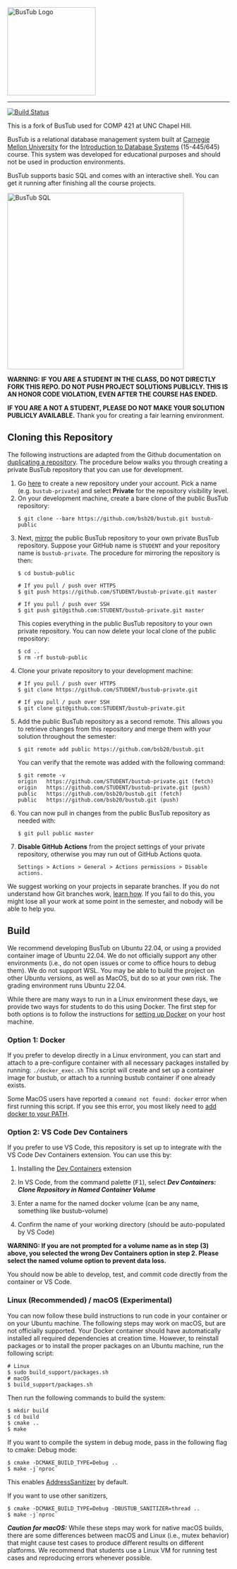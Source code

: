 <img src="logo/bustub-whiteborder.svg" alt="BusTub Logo" height="200">

-----------------

[![Build Status](https://github.com/bsb20/bustub/actions/workflows/cmake.yml/badge.svg)](https://github.com/bsb20/bustub/actions/workflows/cmake.yml)

This is a fork of BusTub used for COMP 421 at UNC Chapel Hill.

BusTub is a relational database management system built at [Carnegie Mellon University](https://db.cs.cmu.edu) for the [Introduction to Database Systems](https://15445.courses.cs.cmu.edu) (15-445/645) course. This system was developed for educational purposes and should not be used in production environments.

BusTub supports basic SQL and comes with an interactive shell. You can get it running after finishing all the course projects.

<img src="logo/sql.png" alt="BusTub SQL" width="400">

**WARNING: IF YOU ARE A STUDENT IN THE CLASS, DO NOT DIRECTLY FORK THIS REPO. DO NOT PUSH PROJECT SOLUTIONS PUBLICLY. THIS IS AN HONOR CODE VIOLATION, EVEN AFTER THE COURSE HAS ENDED.**


**IF YOU ARE A NOT A STUDENT, PLEASE DO NOT MAKE YOUR SOLUTION PUBLICLY AVAILABLE.** Thank you for creating a fair learning environment.

## Cloning this Repository

The following instructions are adapted from the Github documentation on [duplicating a repository](https://docs.github.com/en/github/creating-cloning-and-archiving-repositories/creating-a-repository-on-github/duplicating-a-repository). The procedure below walks you through creating a private BusTub repository that you can use for development.

1. Go [here](https://github.com/new) to create a new repository under your account. Pick a name (e.g. `bustub-private`) and select **Private** for the repository visibility level.
2. On your development machine, create a bare clone of the public BusTub repository:
   ```console
   $ git clone --bare https://github.com/bsb20/bustub.git bustub-public
   ```
3. Next, [mirror](https://git-scm.com/docs/git-push#Documentation/git-push.txt---mirror) the public BusTub repository to your own private BusTub repository. Suppose your GitHub name is `STUDENT` and your repository name is `bustub-private`. The procedure for mirroring the repository is then:
   ```console
   $ cd bustub-public
   
   # If you pull / push over HTTPS
   $ git push https://github.com/STUDENT/bustub-private.git master

   # If you pull / push over SSH
   $ git push git@github.com:STUDENT/bustub-private.git master
   ```
   This copies everything in the public BusTub repository to your own private repository. You can now delete your local clone of the public repository:
   ```console
   $ cd ..
   $ rm -rf bustub-public
   ```
4. Clone your private repository to your development machine:
   ```console
   # If you pull / push over HTTPS
   $ git clone https://github.com/STUDENT/bustub-private.git

   # If you pull / push over SSH
   $ git clone git@github.com:STUDENT/bustub-private.git
   ```
5. Add the public BusTub repository as a second remote. This allows you to retrieve changes from this repository and merge them with your solution throughout the semester:
   ```console
   $ git remote add public https://github.com/bsb20/bustub.git
   ```
   You can verify that the remote was added with the following command:
   ```console
   $ git remote -v
   origin	https://github.com/STUDENT/bustub-private.git (fetch)
   origin	https://github.com/STUDENT/bustub-private.git (push)
   public	https://github.com/bsb20/bustub.git (fetch)
   public	https://github.com/bsb20/bustub.git (push)
   ```
6. You can now pull in changes from the public BusTub repository as needed with:
   ```console
   $ git pull public master
   ```
7. **Disable GitHub Actions** from the project settings of your private repository, otherwise you may run out of GitHub Actions quota.
   ```
   Settings > Actions > General > Actions permissions > Disable actions.
   ```

We suggest working on your projects in separate branches. If you do not understand how Git branches work, [learn how](https://git-scm.com/book/en/v2/Git-Branching-Basic-Branching-and-Merging). If you fail to do this, you might lose all your work at some point in the semester, and nobody will be able to help you.

## Build

We recommend developing BusTub on Ubuntu 22.04, or using a provided container image of Ubuntu 22.04. We do not officially support any other environments (i.e., do not open issues or come to office hours to debug them). We do not support WSL. You may be able to build the project on other Ubuntu versions, as well as MacOS, but do so at your own risk.  The grading environment runs
Ubuntu 22.04.

While there are many ways to run in a Linux environment these days, we provide two ways for students to do this using Docker.
The first step for both options is to follow the instructions for [setting up Docker](https://docs.docker.com/get-started/get-docker/) on your host machine.

### Option 1: Docker
If you prefer to develop directly in a Linux environment, you can start and attach to a pre-configure container with all necessary packages installed by running:
```./docker_exec.sh```
This script will create and set up a container image for bustub, or attach to a running bustub container if one already exists.

Some MacOS users have reported a `command not found: docker` error when first running this script.  If you see this error, you most likely need to [add docker to your PATH](https://stackoverflow.com/questions/64009138/docker-command-not-found-when-running-on-mac).

### Option 2: VS Code Dev Containers
If you prefer to use VS Code, this repository is set up to integrate with the VS Code Dev Containers extension.
You can use this by:
1.  Installing the [Dev Containers](https://code.visualstudio.com/docs/devcontainers/containers) extension

2.  In VS Code, from the command palette (<kbd>F1</kbd>), select ***Dev Containers: Clone Repository in Named Container Volume***

3.  Enter a name for the named docker volume (can be any name, something like bustub-volume)

4.  Confirm the name of your working directory (should be auto-populated by VS Code)

**WARNING: If you are not prompted for a volume name as in step (3) above, you selected the wrong Dev Containers option in step 2.  Please select the named volume option to prevent data loss.**

You should now be able to develop, test, and commit code directly from the container or VS Code.

### Linux (Recommended) / macOS (Experimental)

You can now follow these build instructions to run code in your container or on your Ubuntu machine.  The following steps may work on macOS, but are not officially supported.
Your Docker container should have automatically installed all required dependencies at creation time.
However, to reinstall packages or to install the proper packages on an Ubuntu machine, run the following script:

```console
# Linux
$ sudo build_support/packages.sh
# macOS
$ build_support/packages.sh
```

Then run the following commands to build the system:

```console
$ mkdir build
$ cd build
$ cmake ..
$ make
```

If you want to compile the system in debug mode, pass in the following flag to cmake:
Debug mode:

```console
$ cmake -DCMAKE_BUILD_TYPE=Debug ..
$ make -j`nproc`
```
This enables [AddressSanitizer](https://github.com/google/sanitizers) by default.

If you want to use other sanitizers,

```console
$ cmake -DCMAKE_BUILD_TYPE=Debug -DBUSTUB_SANITIZER=thread ..
$ make -j`nproc`
```

***Caution for macOS:*** While these steps may work for native macOS builds, there are some differences between macOS and Linux (i.e., mutex behavior) that might cause test cases
to produce different results on different platforms. We recommend that students use a Linux VM for running
test cases and reproducing errors whenever possible.
